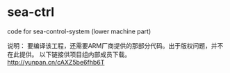 sea-ctrl
========

code for sea-control-system (lower machine part)

说明：
      要编译该工程，还需要ARM厂商提供的那部分代码。出于版权问题，并不在此提供。
      以下链接供项目组内部成员下载。
      http://yunpan.cn/cAXZ5be6fhb6T
